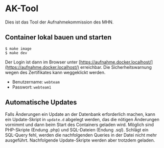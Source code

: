 # AK-Tool

Dies ist das Tool der Aufnahmekommission des MHN.

## Container lokal bauen und starten

    $ make image
    $ make dev

Der Login ist dann im Browser unter [https://aufnahme.docker.localhost/](https://aufnahme.docker.localhost/) erreichbar. Die Sicherheitswarnung wegen des Zertifikates kann weggeklickt werden.

* Benutzername: `webteam`
* Passwort: `webteam1`

## Automatische Updates

Falls Änderungen ein Update an der Datenbank erforderlich machen, kann ein Update-Skript in `update.d` abgelegt werden, das die nötigen Änderungen vornimmt und dann beim Start des Containers geladen wird. Möglich sind PHP-Skripte (Endung .php) und SQL-Dateien (Endung .sql). Schlägt ein SQL-Query fehl, werden die nachfolgenden Queries in der Datei nicht mehr ausgeführt. Nachfolgende Update-Skripte werden aber trotzdem geladen.

